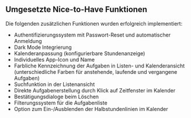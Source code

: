 ## Umgesetzte Nice-to-Have Funktionen

Die folgenden zusätzlichen Funktionen wurden erfolgreich implementiert:

- Authentifizierungssystem mit Passwort-Reset und automatischer Anmeldung
- Dark Mode Integrierung
- Kalenderanpassung (konfigurierbare Stundenanzeige)
- Individuelles App-Icon und Name
- Farbliche Kennzeichnung der Aufgaben in Listen- und Kalenderansicht (unterschiedliche Farben für anstehende, laufende und vergangene Aufgaben)
- Suchfunktion in der Listenansicht
- Direkte Aufgabenerstellung durch Klick auf Zeitfenster im Kalender
- Bestätigungsdialoge beim Löschen
- Filterungssystem für die Aufgabenliste
- Option zum Ein-/Ausblenden der Halbstundenlinien im Kalender